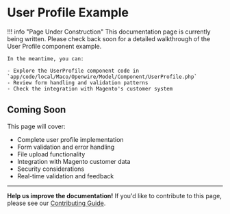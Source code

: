 # User Profile Example

!!! info "Page Under Construction"
    This documentation page is currently being written. Please check back soon for a detailed walkthrough of the User Profile component example.

    In the meantime, you can:

    - Explore the UserProfile component code in `app/code/local/Maco/Openwire/Model/Component/UserProfile.php`
    - Review form handling and validation patterns
    - Check the integration with Magento's customer system

## Coming Soon

This page will cover:

- Complete user profile implementation
- Form validation and error handling
- File upload functionality
- Integration with Magento customer data
- Security considerations
- Real-time validation and feedback

---

**Help us improve the documentation!** If you'd like to contribute to this page, please see our [Contributing Guide](../contributing.md).
